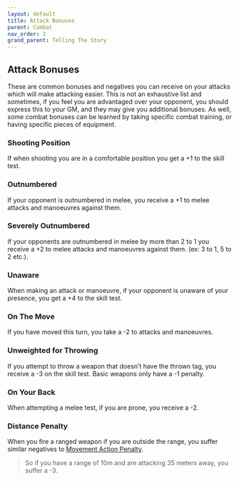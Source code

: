 ```yaml
---
layout: default
title: Attack Bonuses
parent: Combat
nav_order: 2
grand_parent: Telling The Story
---
```

## Attack Bonuses
These are common bonuses and negatives you can receive on your attacks which will make attacking easier. This is not an exhaustive list and sometimes, if you feel you are advantaged over your opponent, you should express this to your GM, and they may give you additional bonuses. As well, some combat bonuses can be learned by taking specific combat training, or having specific pieces of equipment.
### Shooting Position
If when shooting you are in a comfortable position you get a +1 to the skill test.
### Outnumbered
If your opponent is outnumbered in melee, you receive a +1 to melee attacks and manoeuvres against them.
### Severely Outnumbered
If your opponents are outnumbered in melee by more than 2 to 1 you receive a +2 to melee attacks and manoeuvres against them. (ex: 3 to 1, 5 to 2 etc.).
### Unaware
When making an attack or manoeuvre, if your opponent is unaware of your presence, you get a +4 to the skill test.
### On The Move
If you have moved this turn, you take a -2 to attacks and manoeuvres.
### Unweighted for Throwing
If you attempt to throw a weapon that doesn’t have the thrown tag, you receive a -3 on the skill test. Basic weapons only have a -1 penalty.
### On Your Back
When attempting a melee test, if you are prone, you receive a -2.
### Distance Penalty
When you fire a ranged weapon if you are outside the range, you suffer similar negatives to [Movement Action Penalty](Movement#Movement%20Action%20Penalty).

> So if you have a range of 10m and are attacking 35 meters away, you suffer a -3.
